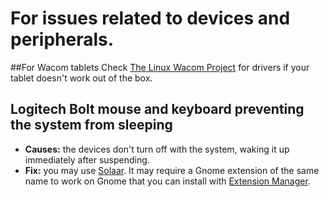 # For issues related to devices and peripherals.

##For Wacom tablets
Check [The Linux Wacom Project](https://linuxwacom.github.io/) for drivers if your tablet doesn't work out of the box.

## Logitech Bolt mouse and keyboard preventing the system from sleeping
- **Causes:** the devices don't turn off with the system, waking it up immediately after suspending.
- **Fix:** you may use [Solaar](https://github.com/pwr-Solaar/Solaar). It may require a Gnome extension of the same name to work on Gnome that you can install with [Extension Manager](https://flathub.org/apps/com.mattjakeman.ExtensionManager).
